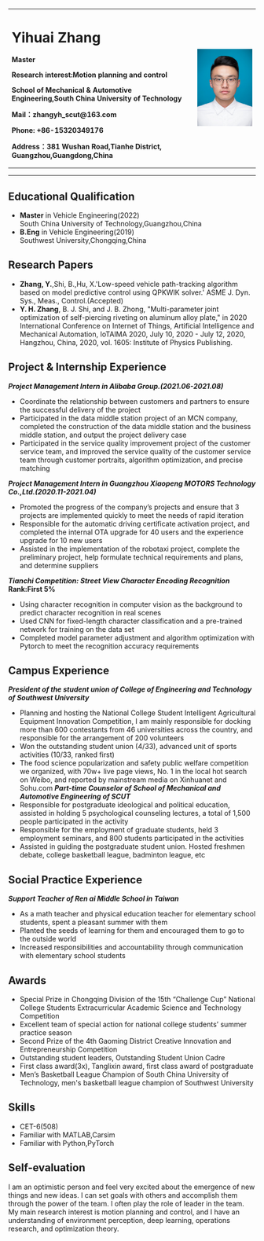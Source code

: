 <div>
<table border="0">
  <tr>
    <td width="75%">
      <h1>Yihuai Zhang</h1>
      <p><b>Master</b></p>
      <p><b>Research interest:Motion planning and control</b></p>
      <p><b>School of Mechanical & Automotive Engineering,South China University of Technology</b></p>
      <p><b>Mail：zhangyh_scut@163.com</b></p>
      <p><b>Phone: +86-15320349176</b></p>
      <p><b>Address：381 Wushan Road,Tianhe District, Guangzhou,Guangdong,China</b></p>
    </td>
    <td width="25%">
      <img src="https://github.com/curryzyang/Yihuai-Zhang-CV/blob/master/yhzhang.jpg" width="100%">
    </td>
  </tr>
</table>
</div>


---


## Educational Qualification
- **Master** in Vehicle Engineering(2022)<br />South China University of Technology,Guangzhou,China
- **B.Eng** in Vehicle Engineering(2019)<br />Southwest University,Chongqing,China

## Research Papers
- **Zhang, Y.**,Shi, B.,Hu, X.'Low-speed vehicle path-tracking algorithm based on model predictive control using QPKWIK solver.' ASME J. Dyn. Sys., Meas., Control.(Accepted)
- **Y. H. Zhang**, B. J. Shi, and J. B. Zhong, "Multi-parameter joint optimization of self-piercing riveting on aluminum alloy plate," in 2020 International Conference on Internet of Things, Artificial Intelligence and Mechanical Automation, IoTAIMA 2020, July 10, 2020 - July 12, 2020, Hangzhou, China, 2020, vol. 1605: Institute of Physics Publishing.

## Project & Internship Experience

 ***Project Management Intern in Alibaba Group.(2021.06-2021.08)***
- Coordinate the relationship between customers and partners to ensure the successful delivery of the project
- Participated in the data middle station project of an MCN company, completed the construction of the data middle station and the business middle station, and output the project delivery case
- Participated in the service quality improvement project of the customer service team, and improved the service quality of the customer service team through customer portraits, algorithm optimization, and precise matching

 ***Project Management Intern in Guangzhou Xiaopeng MOTORS Technology Co.,Ltd.(2020.11-2021.04)***
- Promoted the progress of the company’s projects and ensure that 3 projects are implemented quickly to meet the needs of rapid iteration
- Responsible for the automatic driving certificate activation project, and completed the internal OTA upgrade for 40 users and the experience upgrade for 10 new users
- Assisted in the implementation of the robotaxi project, complete the preliminary project, help formulate technical requirements and plans, and determine suppliers

 ***Tianchi Competition: Street View Character Encoding Recognition***  **Rank:First 5%**
- Using character recognition in computer vision as the background to predict character recognition in real scenes
- Used CNN for fixed-length character classification and a pre-trained network for training on the data set
- Completed model parameter adjustment and algorithm optimization with Pytorch to meet the recognition accuracy requirements

## Campus Experience
 ***President of the student union of College of Engineering and Technology of Southwest University***
- Planning and hosting the National College Student Intelligent Agricultural Equipment Innovation Competition, I am mainly responsible for docking more than 600 contestants from 46 universities across the country, and responsible for the arrangement of 200 volunteers
- Won the outstanding student union (4/33), advanced unit of sports activities (10/33, ranked first)
- The food science popularization and safety public welfare competition we organized, with 70w+ live page views, No. 1 in the local hot search on Weibo, and reported by mainstream media on Xinhuanet and Sohu.com
 ***Part-time Counselor of School of Mechanical and Automotive Engineering of SCUT***
- Responsible for postgraduate ideological and political education, assisted in holding 5 psychological counseling lectures, a total of 1,500 people participated in the activity
- Responsible for the employment of graduate students, held 3 employment seminars, and 800 students participated in the activities
- Assisted in guiding the postgraduate student union. Hosted freshmen debate, college basketball league, badminton league, etc

## Social Practice Experience
 ***Support Teacher of Ren ai Middle School in Taiwan***
- As a math teacher and physical education teacher for elementary school students, spent a pleasant summer with them
- Planted the seeds of learning for them and encouraged them to go to the outside world
- Increased responsibilities and accountability through communication with elementary school students

## Awards
- Special Prize in Chongqing Division of the 15th “Challenge Cup” National College Students Extracurricular Academic Science and Technology Competition
- Excellent team of special action for national college students’ summer practice season
- Second Prize of the 4th Gaoming District Creative Innovation and Entrepreneurship Competition
- Outstanding student leaders, Outstanding Student Union Cadre
- First class award(3x), Tanglixin award, first class award of postgraduate
- Men’s Basketball League Champion of South China University of Technology, men's basketball league champion of Southwest University

## Skills
- CET-6(508)
- Familiar with MATLAB,Carsim
- Familiar with Python,PyTorch

## Self-evaluation
 I am an optimistic person and feel very excited about the emergence of new things and new ideas. I can set goals with others and accomplish them through the power of the team. I often play the role of leader in the team. 
 My main research interest is motion planning and control, and I have an understanding of environment perception, deep learning, operations research, and optimization theory.
